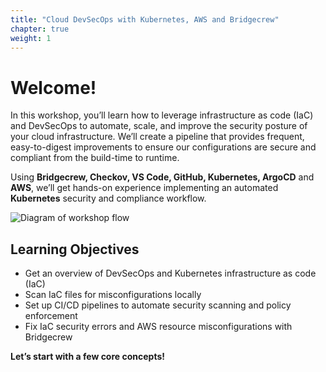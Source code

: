 ```yaml
---
title: "Cloud DevSecOps with Kubernetes, AWS and Bridgecrew"
chapter: true
weight: 1
---
```


# Welcome!

In this workshop, you’ll learn how to leverage infrastructure as code (IaC) and DevSecOps to automate, scale, and improve the security posture of your cloud infrastructure. We’ll create a pipeline that provides frequent, easy-to-digest improvements to ensure our configurations are secure and compliant from the build-time to runtime.

Using **Bridgecrew, Checkov, VS Code, GitHub, Kubernetes, ArgoCD** and **AWS**, we’ll get hands-on experience implementing an automated **Kubernetes** security and compliance workflow.

![Diagram of workshop flow](kubernetes/images/0_flow_diagram.png "Diagram of workshop flow")

## Learning Objectives
- Get an overview of DevSecOps and Kubernetes infrastructure as code (IaC)
- Scan IaC files for misconfigurations locally
- Set up CI/CD pipelines to automate security scanning and policy enforcement
- Fix IaC security errors and AWS resource misconfigurations with Bridgecrew

**Let’s start with a few core concepts!**
